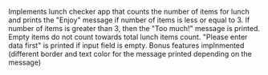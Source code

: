 Implements lunch checker app that counts the number of items for lunch and prints the "Enjoy" message if number of items is less or equal to 3. If number of items is greater than 3, then the "Too much!" message is printed. Empty items do not count towards total lunch items count. "Please enter data first" is printed if input field is empty. Bonus features implnmented (different border and text color for the message printed depending on the message)